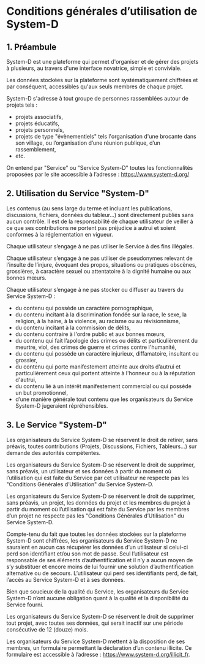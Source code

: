 # Conditions générales d’utilisation de System-D

## 1. Préambule

System-D est une plateforme qui permet d'organiser et de gérer des projets à plusieurs, au travers d'une interface novatrice, simple et conviviale.

Les données stockées sur la plateforme sont systématiquement chiffrées et par conséquent, accessibles qu'aux seuls membres de chaque projet.

System-D s'adresse à tout groupe de personnes rassemblées autour de projets tels :

- projets associatifs,
- projets éducatifs,
- projets personnels,
- projets de type "évènementiels" tels l'organisation d'une brocante dans son village, ou l’organisation d’une réunion publique, d’un rassemblement,
- etc.

On entend par "Service" ou "Service System-D" toutes les fonctionnalités proposées par le site  accessible à l’adresse : https://www.system-d.org/

## 2. Utilisation du Service "System-D"

Les contenus (au sens large du terme et incluant les publications, discussions, fichiers, données du tableur...) sont directement publiés sans aucun contrôle. Il est de la responsabilité de chaque utilisateur de veiller à ce que ses contributions ne portent pas préjudice à autrui et soient conformes à la réglementation en vigueur.

Chaque utilisateur s’engage à ne pas utiliser le Service à des fins illégales.

Chaque utilisateur s’engage à ne pas utiliser de pseudonymes relevant de l’insulte de l’injure, évoquant des propos, situations ou pratiques obscènes, grossières, à caractère sexuel ou attentatoire à la dignité humaine ou aux bonnes mœurs.

Chaque utilisateur s’engage à ne pas stocker ou diffuser au travers du Service System-D :
- du contenu qui possède un caractère pornographique,
- du contenu incitant à la discrimination fondée sur la race, le sexe, la religion, à la haine, à la
violence, au racisme ou au révisionnisme,
- du contenu incitant à la commission de délits,
- du contenu contraire à l'ordre public et aux bonnes mœurs,
- du contenu qui fait l’apologie des crimes ou délits et particulièrement du meurtre, viol, des crimes de guerre et crimes contre l'humanité,
- du contenu qui possède un caractère injurieux, diffamatoire, insultant ou grossier,
- du contenu qui porte manifestement atteinte aux droits d’autrui et particulièrement ceux qui portent atteinte à l'honneur ou à la réputation d'autrui,
- du contenu lié à un intérêt manifestement commercial ou qui possède un but promotionnel,
- d’une manière générale tout contenu que les organisateurs du Service System-D jugeraient répréhensibles.

## 3. Le Service "System-D"

Les organisateurs du Service System-D se réservent le droit de retirer, sans préavis, toutes contributions (Projets, Discussions, Fichiers, Tableurs…) sur demande des autorités compétentes.

Les organisateurs du Service System-D se réservent le droit de supprimer, sans préavis, un utilisateur et ses données à partir du moment où l’utilisation qui est faite du Service par cet utilisateur ne respecte pas les "Conditions Générales d’Utilisation" du Service System-D.

Les organisateurs du Service System-D se réservent le droit de supprimer, sans préavis, un projet, les données du projet et les membres du projet à partir du moment où l’utilisation qui est faite du Service par les membres d’un projet ne respecte pas les "Conditions Générales d’Utilisation" du Service System-D.

Compte-tenu du fait que toutes les données stockées sur la plateforme System-D sont chiffrées, les organisateurs du Service System-D ne sauraient en aucun cas récupérer les données d’un utilisateur si celui-ci perd son identifiant et/ou son mot de passe. Seul l’utilisateur est responsable de ses éléments d’authentification et il n’y a aucun moyen de s’y substituer et encore moins de lui fournir une solution d’authentification alternative ou de secours. L’utilisateur qui perd ses identifiants perd, de fait, l’accès au Service System-D et à ses données.

Bien que soucieux de la qualité du Service, les organisateurs du Service System-D n’ont aucune obligation quant à la qualité et la disponibilité du Service fourni.

Les organisateurs du Service System-D se réservent le droit de supprimer tout projet, avec toutes ses données, qui serait inactif sur une période consécutive de 12 (douze) mois.

Les organisateurs du Service System-D mettent à la disposition de ses membres, un formulaire permettant la déclaration d’un contenu illicite. Ce formulaire est accessible à l’adresse : https://www.system-d.org/illicit_fr.

